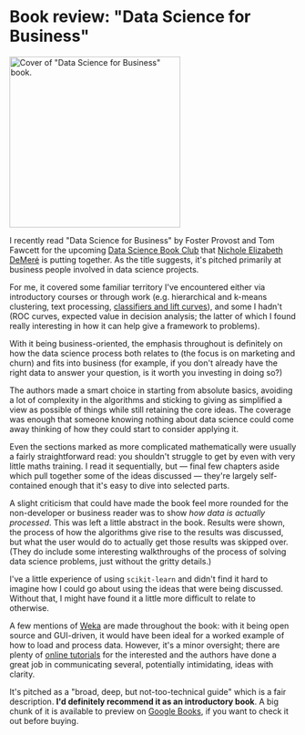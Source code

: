 # Book review: "Data Science for Business"


<img class="article-image" src="{static}/images/2014/Data_Science_for_Business.jpg" alt="Cover of &quot;Data Science for Business&quot; book." width="300">

I recently read "Data Science for Business" by Foster Provost and Tom
Fawcett for the upcoming [Data Science Book
Club](http://growthhackers.com/ask-gh-anyone-else-want-to-join-the-data-science-book-club/)
that [Nichole Elizabeth DeMeré](https://twitter.com/nikkielizdemere) is
putting together. As the title suggests, it's pitched primarily at
business people involved in data science projects.

For me, it covered some familiar territory I've encountered either via
introductory courses or through work (e.g. hierarchical and k-means
clustering, text processing, [classifiers and lift
curves](https://blog.scraperwiki.com/2013/12/machine-learning-about-scraperwikis-twitter-followers/)),
and some I hadn't (ROC curves, expected value in decision analysis; the
latter of which I found really interesting in how it can help give a
framework to problems).

With it being business-oriented, the emphasis
throughout is definitely on how the data science process both relates to
(the focus is on marketing and churn) and fits into business (for
example, if you don't already have the right data to answer your
question, is it worth you investing in doing so?)

The authors made a smart choice in starting from absolute basics,
avoiding a lot of complexity in the algorithms and sticking to giving as
simplified a view as possible of things while still retaining the core
ideas. The coverage was enough that someone knowing nothing about data
science could come away thinking of how they could start to consider
applying it.

Even the sections marked as more complicated mathematically were usually
a fairly straightforward read: you shouldn't struggle to get by even
with very little maths training. I read it sequentially, but — final few
chapters aside which pull together some of the ideas discussed — they're
largely self-contained enough that it's easy to dive into selected
parts.

A slight criticism that could have made the book feel more rounded for
the non-developer or business reader was to show *how data is actually
processed*. This was left a little abstract in the book. Results were
shown, the process of how the algorithms give rise to the results was
discussed, but what the user would do to actually get those results was
skipped over. (They do include some interesting walkthroughs of the
process of solving data science problems, just without the gritty
details.)

I've a little experience of using `scikit-learn` and didn't find it hard
to imagine how I could go about using the ideas that were being
discussed. Without that, I might have found it a little more difficult
to relate to otherwise.

A few mentions of [Weka](http://www.cs.waikato.ac.nz/~ml/weka/) are made
throughout the book: with it being open source and GUI-driven, it would
have been ideal for a worked example of how to load and process data.
However, it's a minor oversight; there are plenty of [online
tutorials](https://www.youtube.com/watch?v=m7kpIBGEdkI) for the
interested and the authors have done a great job in communicating
several, potentially intimidating, ideas with clarity.

It's pitched as a "broad, deep, but not-too-technical guide" which is a
fair description. **I'd definitely recommend it as an introductory
book**. A big chunk of it is available to preview on [Google
Books](http://books.google.com/books?id=4ZctAAAAQBAJ&printsec=frontcover),
if you want to check it out before buying.

